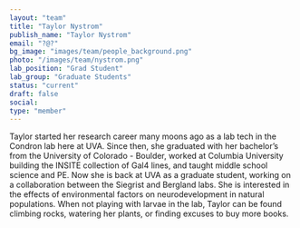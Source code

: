```yaml
---
layout: "team"
title: "Taylor Nystrom"
publish_name: "Taylor Nystrom"
email: "?@?"
bg_image: "images/team/people_background.png"
photo: "/images/team/nystrom.png"
lab_position: "Grad Student"
lab_group: "Graduate Students"
status: "current"
draft: false
social:
type: "member"
---
```


Taylor started her research career many moons ago as a lab tech in the Condron lab here at UVA.  Since then, she graduated with her bachelor’s from the University of Colorado - Boulder, worked at Columbia University building the INSITE collection of Gal4 lines, and taught middle school science and PE.  Now she is back at UVA as a graduate student, working on a collaboration between the Siegrist and Bergland labs.  She is interested in the effects of environmental factors on neurodevelopment in natural populations.  When not playing with larvae in the lab, Taylor can be found climbing rocks, watering her plants, or finding excuses to buy more books.